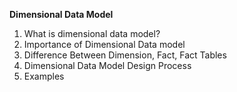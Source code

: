 **Dimensional Data Model**
1. What is dimensional data model?
2. Importance of Dimensional Data model
3. Difference Between Dimension, Fact, Fact Tables
4. Dimensional Data Model Design Process
5. Examples 
